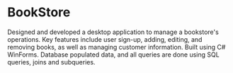# BookStore
Designed and developed a desktop application to manage a bookstore's operations. Key features include user sign-up, adding, editing, and removing books, as well as managing customer information. Built using C# WinForms. Database populated data, and all queries are done using SQL queries, joins and subqueries.
